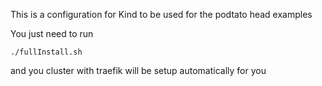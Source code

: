 This is a configuration for Kind to be used for the podtato head examples

You just need to run 

```
./fullInstall.sh
```

and you cluster with traefik will be setup automatically for you

